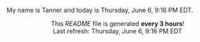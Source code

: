 My name is Tanner and today is Thursday, June 6, 9:16 PM EDT.

<p align="center">This <i>README</i> file is generated <b>every 3 hours</b>!</br>Last refresh: Thursday, June 6, 9:16 PM EDT<br /></p>
